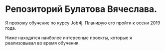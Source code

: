 # Репозиторий Булатова Вячеслава.

Я прохожу обучение по курсу Job4j. Планирую его пройти к осени 2019 года.

Ниже находятся наиболее интересные  проекты, которые я реализовывал во время обучения.